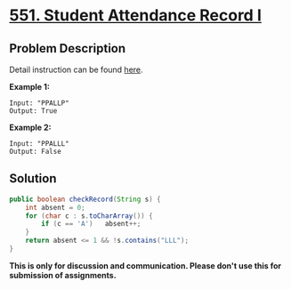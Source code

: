 # [551. Student Attendance Record I][title]

## Problem Description

Detail instruction can be found [here][title].

**Example 1:**

```
Input: "PPALLP"
Output: True
```

**Example 2:**

```
Input: "PPALLL"
Output: False
```

## Solution

```java
public boolean checkRecord(String s) {
    int absent = 0;
    for (char c : s.toCharArray()) {
        if (c == 'A')   absent++;
    }
    return absent <= 1 && !s.contains("LLL");
}
```

**This is only for discussion and communication. Please don't use this for submission of assignments.**

[title]: https://leetcode.com/problems/student-attendance-record-i/